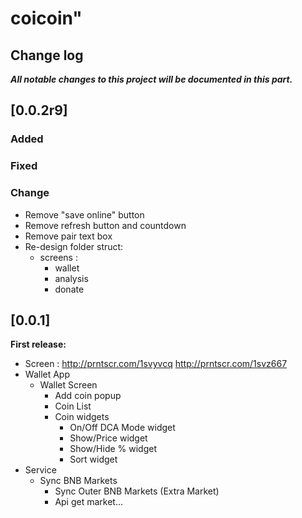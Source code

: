 # coicoin"

## Change log

***All notable changes to this project will be documented in this part.***

## [0.0.2r9]

### Added


### Fixed

### Change

- Remove "save online" button
- Remove refresh button and countdown
- Remove pair text box
- Re-design folder struct:
  - screens :
    - wallet
    - analysis
    - donate

## [0.0.1]

**First release:**

- Screen : <http://prntscr.com/1svyvcq> <http://prntscr.com/1svz667>
- Wallet App
  - Wallet Screen
    - Add coin popup
    - Coin List
    - Coin widgets
      - On/Off DCA Mode widget
      - Show/Price widget
      - Show/Hide % widget
      - Sort widget
- Service
  - Sync BNB Markets
    - Sync Outer BNB Markets (Extra Market)
    - Api get market...
